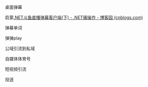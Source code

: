 桌面弹幕

启蒙[.NET斗鱼直播弹幕客户端(下) - .NET骚操作 - 博客园 (cnblogs.com)](https://www.cnblogs.com/sdflysha/p/20191013-douyu-barrage-with-dotnet-2.html)

弹幕单词

弹弹play



公域引流到私域

自媒体体育号

短视频引流

投送